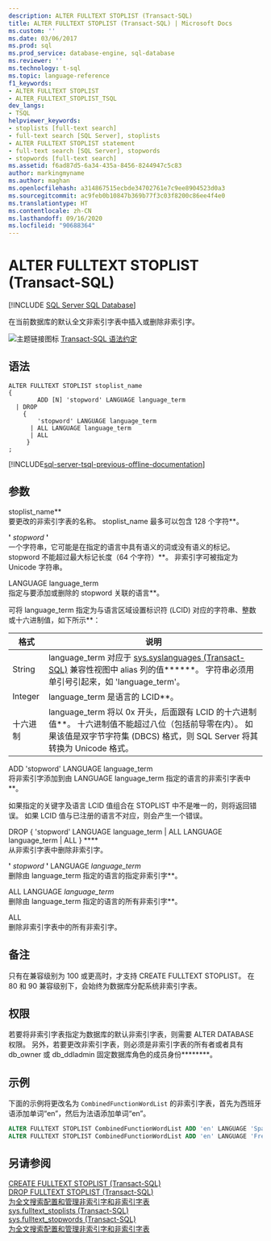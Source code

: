 ```yaml
---
description: ALTER FULLTEXT STOPLIST (Transact-SQL)
title: ALTER FULLTEXT STOPLIST (Transact-SQL) | Microsoft Docs
ms.custom: ''
ms.date: 03/06/2017
ms.prod: sql
ms.prod_service: database-engine, sql-database
ms.reviewer: ''
ms.technology: t-sql
ms.topic: language-reference
f1_keywords:
- ALTER FULLTEXT STOPLIST
- ALTER_FULLTEXT_STOPLIST_TSQL
dev_langs:
- TSQL
helpviewer_keywords:
- stoplists [full-text search]
- full-text search [SQL Server], stoplists
- ALTER FULLTEXT STOPLIST statement
- full-text search [SQL Server], stopwords
- stopwords [full-text search]
ms.assetid: f6ad87d5-6a34-435a-8456-8244947c5c83
author: markingmyname
ms.author: maghan
ms.openlocfilehash: a314867515ecbde34702761e7c9ee8904523d0a3
ms.sourcegitcommit: ac9feb0b10847b369b77f3c03f8200c86ee4f4e0
ms.translationtype: HT
ms.contentlocale: zh-CN
ms.lasthandoff: 09/16/2020
ms.locfileid: "90688364"
---
```

# <a name="alter-fulltext-stoplist-transact-sql"></a>ALTER FULLTEXT STOPLIST (Transact-SQL)
[!INCLUDE [SQL Server SQL Database](../../includes/applies-to-version/sql-asdb.md)]

  在当前数据库的默认全文非索引字表中插入或删除非索引字。  
  
 ![主题链接图标](../../database-engine/configure-windows/media/topic-link.gif "“主题链接”图标") [Transact-SQL 语法约定](../../t-sql/language-elements/transact-sql-syntax-conventions-transact-sql.md)  
  
## <a name="syntax"></a>语法  
  
```syntaxsql
ALTER FULLTEXT STOPLIST stoplist_name  
{   
        ADD [N] 'stopword' LANGUAGE language_term    
  | DROP   
    {  
        'stopword' LANGUAGE language_term   
      | ALL LANGUAGE language_term   
      | ALL  
     }  
;  
```  
  
[!INCLUDE[sql-server-tsql-previous-offline-documentation](../../includes/sql-server-tsql-previous-offline-documentation.md)]

## <a name="arguments"></a>参数
 stoplist_name**  
 要更改的非索引字表的名称。 stoplist_name 最多可以包含 128 个字符**。  
  
 **'** *stopword* **'**  
 一个字符串，它可能是在指定的语言中具有语义的词或没有语义的标记。 stopword 不能超过最大标记长度（64 个字符）**。 非索引字可被指定为 Unicode 字符串。  
  
 LANGUAGE language_term  
 指定与要添加或删除的 stopword 关联的语言**。  
  
 可将 language_term 指定为与语言区域设置标识符 (LCID) 对应的字符串、整数或十六进制值，如下所示**：  
  
|格式|说明|  
|------------|-----------------|  
|String|language_term 对应于 [sys.syslanguages (Transact-SQL)](../../relational-databases/system-compatibility-views/sys-syslanguages-transact-sql.md) 兼容性视图中 alias 列的值******。 字符串必须用单引号引起来，如 'language_term'。|  
|Integer|language_term 是语言的 LCID**。|  
|十六进制|language_term 将以 0x 开头，后面跟有 LCID 的十六进制值**。 十六进制值不能超过八位（包括前导零在内）。 如果该值是双字节字符集 (DBCS) 格式，则 SQL Server 将其转换为 Unicode 格式。|  
  
 ADD 'stopword' LANGUAGE language_term  
 将非索引字添加到由 LANGUAGE language_term 指定的语言的非索引字表中**。  
  
 如果指定的关键字及语言 LCID 值组合在 STOPLIST 中不是唯一的，则将返回错误。  如果 LCID 值与已注册的语言不对应，则会产生一个错误。  
  
 DROP { 'stopword' LANGUAGE language_term | ALL LANGUAGE language_term | ALL } ****    
 从非索引字表中删除非索引字。  
  
 **'** *stopword* **'** LANGUAGE *language_term*  
 删除由 language_term 指定的语言的指定非索引字**。  
  
 ALL LANGUAGE *language_term*  
 删除由 language_term 指定的语言的所有非索引字**。  
  
 ALL  
 删除非索引字表中的所有非索引字。  
  
## <a name="remarks"></a>备注  
 只有在兼容级别为 100 或更高时，才支持 CREATE FULLTEXT STOPLIST。 在 80 和 90 兼容级别下，会始终为数据库分配系统非索引字表。  
  
## <a name="permissions"></a>权限  
 若要将非索引字表指定为数据库的默认非索引字表，则需要 ALTER DATABASE 权限。 另外，若要更改非索引字表，则必须是非索引字表的所有者或者具有 db_owner 或 db_ddladmin 固定数据库角色的成员身份********。  
  
## <a name="examples"></a>示例  
 下面的示例将更改名为 `CombinedFunctionWordList` 的非索引字表，首先为西班牙语添加单词“en”，然后为法语添加单词“en”。  
  
```sql  
ALTER FULLTEXT STOPLIST CombinedFunctionWordList ADD 'en' LANGUAGE 'Spanish';  
ALTER FULLTEXT STOPLIST CombinedFunctionWordList ADD 'en' LANGUAGE 'French';  
```  
  
## <a name="see-also"></a>另请参阅  
 [CREATE FULLTEXT STOPLIST (Transact-SQL)](../../t-sql/statements/create-fulltext-stoplist-transact-sql.md)   
 [DROP FULLTEXT STOPLIST (Transact-SQL)](../../t-sql/statements/drop-fulltext-stoplist-transact-sql.md)   
 [为全文搜索配置和管理非索引字和非索引字表](../../relational-databases/search/configure-and-manage-stopwords-and-stoplists-for-full-text-search.md)   
 [sys.fulltext_stoplists (Transact-SQL)](../../relational-databases/system-catalog-views/sys-fulltext-stoplists-transact-sql.md)   
 [sys.fulltext_stopwords (Transact-SQL)](../../relational-databases/system-catalog-views/sys-fulltext-stopwords-transact-sql.md)   
 [为全文搜索配置和管理非索引字和非索引字表](../../relational-databases/search/configure-and-manage-stopwords-and-stoplists-for-full-text-search.md)  
  
  
